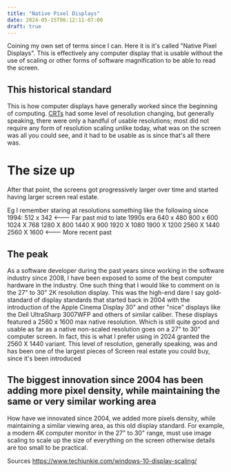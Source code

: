 ```yaml
---
title: "Native Pixel Displays"
date: 2024-05-15T06:12:11-07:00
draft: true
---
```


Coining my own set of terms since I can. Here it is it's called "Native Pixel Displays". This is effectively any 
computer display that is usable without the use of scaling or other forms of software magnification to be able to read 
the screen.

## This historical standard

This is how computer displays have generally worked since the beginning of computing. [CRTs]() had some level of resolution 
changing, but generally speaking, there were only a handful of usable resolutions; most did not require any form of 
resolution scaling unlike today, what was on the screen was all you could see, and it had to be usable as is since that's 
all there was.

# The size up

After that point, the screens got progressively larger over time and started having larger screen real estate.

Eg I remember staring at resolutions something like the following since 1994:
    512 x 342 <--- Far past mid to late 1990s era 
    640 x 480 
    800 x 600
    1024 X 768
    1280 X 800
    1440 X 900 
    1920 X 1080
    1900 X 1200
    2560 X 1440
    2560 X 1600  <--- More recent past

## The peak

As a software developer during the past years since working in the software industry since 2008, I have been exposed to 
some of the best computer hardware in the industry. One such thing that I would like to comment on is the 27" to 30" 
2K resolution display. This was the high-end dare I say gold-standard of display standards that started back in 2004 
with the introduction of the Apple Cinema Display 30" and other "nice" displays like the Dell UltraSharp 3007WFP and 
others of similar caliber. These displays featured a 2560 x 1600 max native resolution. Which is still quite good and 
usable as far as a native non-scaled resolution goes on a 27" to 30" computer screen. In fact, this is what I prefer 
using in 2024 granted the 2560 X 1440 variant. This level of resolution, generally speaking, was 
and has been one of the largest pieces of Screen real estate you could buy, since it's been introduced

## The biggest innovation since 2004 has been adding more pixel density, while maintaining the same or very similar working area

How have we innovated since 2004, we added more pixels density, while maintaining a similar viewing area, as this old 
display standard. For example, a modern 4K computer monitor in the 27" to 30" range, must use image scaling to scale up 
the size of everything on the screen otherwise details are too small to be practical.


Sources https://www.techjunkie.com/windows-10-display-scaling/